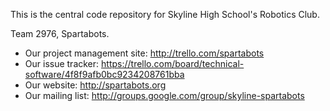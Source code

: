 This is the central code repository for Skyline High School's Robotics Club.

Team 2976, Spartabots.

  * Our project management site: http://trello.com/spartabots
  * Our issue tracker: https://trello.com/board/technical-software/4f8f9afb0bc9234208761bba
  * Our website: http://spartabots.org
  * Our mailing list: http://groups.google.com/group/skyline-spartabots